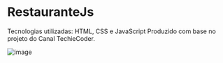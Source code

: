 # RestauranteJs

Tecnologias utilizadas:
HTML, CSS e JavaScript
Produzido com base no projeto do Canal TechieCoder.

![image](https://github.com/Thaisa-Cristina/RestauranteJs/assets/90491687/216a4daa-4f9d-4455-8ebc-1d20fddefafb)
